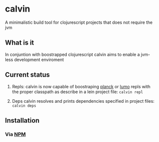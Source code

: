 # calvin
A minimalistic build tool for clojurescript projects that does not require the jvm

## What is it
In conjuntion with boostrapped clojurescript calvin aims to enable a jvm-less development enviroment

## Current status
1. Repls: calvin is now capable of boostraping [planck](https://github.com/mfikes/planck) or [lumo](https://github.com/anmonteiro/lumo) repls
with the proper classpath as describe in a lein project file: ```calvin repl```


2. Deps calvin resolves and prints dependencies specified in project files: ``` calvin deps```


## Installation

### Via [NPM](https://www.npmjs.com/package/calvin-cljs)

